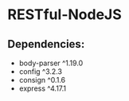 # RESTful-NodeJS

## Dependencies:
- body-parser ^1.19.0
- config ^3.2.3
- consign ^0.1.6
- express ^4.17.1
